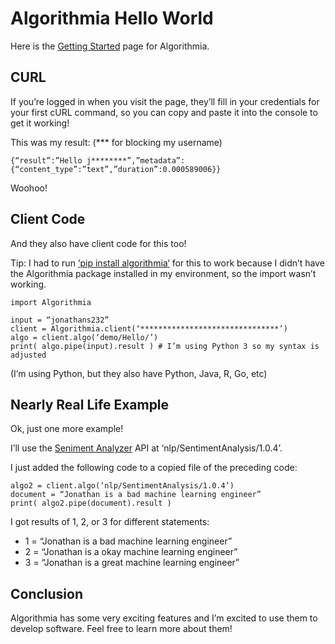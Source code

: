 # Algorithmia Hello World

Here is the [Getting Started](https://algorithmia.com/developers/getting-started) page for Algorithmia.

## CURL

If you’re logged in when you visit the page, they’ll fill in your credentials for your first cURL command, so you can copy and paste it into the console to get it working!

This was my result: (*** for blocking my username)

```
{“result”:”Hello j********”,”metadata”:{“content_type”:”text”,”duration”:0.000589006}}
```

Woohoo!

## Client Code

And they also have client code for this too!

Tip: I had to run [‘pip install algorithmia‘](https://pypi.org/project/algorithmia/) for this to work because I didn’t have the Algorithmia package installed in my environment, so the import wasn’t working.

```
import Algorithmia

input = “jonathans232”
client = Algorithmia.client(‘*******************************’)
algo = client.algo(‘demo/Hello/’)
print( algo.pipe(input).result ) # I’m using Python 3 so my syntax is adjusted
```

(I’m using Python, but they also have Python, Java, R, Go, etc)

## Nearly Real Life Example

Ok, just one more example!

I’ll use the [Seniment Analyzer](https://algorithmia.com/algorithms/nlp/SentimentAnalysis) API at ‘nlp/SentimentAnalysis/1.0.4’.

I just added the following code to a copied file of the preceding code:

```
algo2 = client.algo(‘nlp/SentimentAnalysis/1.0.4’)
document = “Jonathan is a bad machine learning engineer”
print( algo2.pipe(document).result )
```

I got results of 1, 2, or 3 for different statements:

- 1 = “Jonathan is a bad machine learning engineer”
- 2 = “Jonathan is a okay machine learning engineer”
- 3 = “Jonathan is a great machine learning engineer”

## Conclusion

Algorithmia has some very exciting features and I’m excited to use them to develop software. Feel free to learn more about them!
